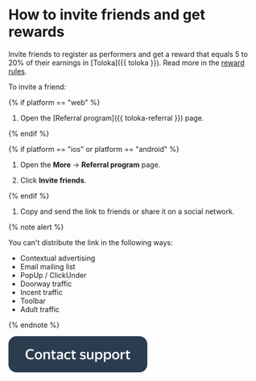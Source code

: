 # How to invite friends and get rewards

Invite friends to register as performers and get a reward that equals 5 to 20% of their earnings in [Toloka]({{ toloka }}). Read more in the [reward rules](referal-rules.md).

To invite a friend:

{% if platform == "web" %}

1. Open the [Referral program]({{ toloka-referral }}) page.

{% endif %}

{% if platform == "ios" or platform == "android" %}

1. Open the **More** → **Referral program** page.

1. Click **Invite friends**.

{% endif %}

1. Copy and send the link to friends or share it on a social network.

{% note alert %}

You can't distribute the link in the following ways:
- Contextual advertising
- Email mailing list
- PopUp / ClickUnder
- Doorway traffic
- Incent traffic
- Toolbar
- Adult traffic

{% endnote %}

[![](../_assets/buttons/contact-support.svg)](troubleshooting/troubleshooting.md#not_working_properly)
